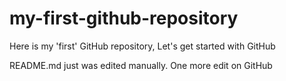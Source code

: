 # my-first-github-repository
Here is my 'first' GitHub repository, Let's get started with GitHub

README.md just was edited manually. One more edit on GitHub
